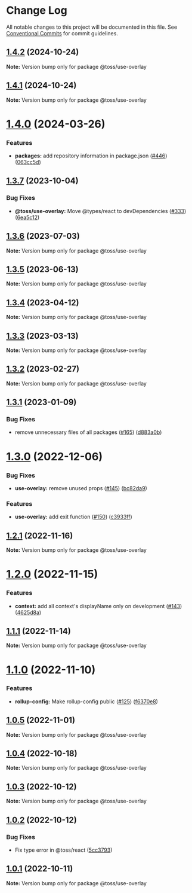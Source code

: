 # Change Log

All notable changes to this project will be documented in this file.
See [Conventional Commits](https://conventionalcommits.org) for commit guidelines.

## [1.4.2](https://github.com/toss/slash/compare/@toss/use-overlay@1.4.1...@toss/use-overlay@1.4.2) (2024-10-24)

**Note:** Version bump only for package @toss/use-overlay





## [1.4.1](https://github.com/toss/slash/compare/@toss/use-overlay@1.4.0...@toss/use-overlay@1.4.1) (2024-10-24)

**Note:** Version bump only for package @toss/use-overlay





# [1.4.0](https://github.com/toss/slash/compare/@toss/use-overlay@1.3.8...@toss/use-overlay@1.4.0) (2024-03-26)


### Features

* **packages:** add repository information in package.json ([#446](https://github.com/toss/slash/issues/446)) ([063cc5d](https://github.com/toss/slash/commit/063cc5d4699b1ba0dc20db3d2bb7dc673947500b))





## [1.3.7](https://github.com/toss/slash/compare/@toss/use-overlay@1.3.6...@toss/use-overlay@1.3.7) (2023-10-04)

### Bug Fixes

* **@toss/use-overlay:** Move @types/react to devDependencies ([#333](https://github.com/toss/slash/issues/333)) ([6ea5c12](https://github.com/toss/slash/commit/6ea5c12d642932d322286402164d5cfb99ca96aa))

## [1.3.6](https://github.com/toss/slash/compare/@toss/use-overlay@1.3.5...@toss/use-overlay@1.3.6) (2023-07-03)

**Note:** Version bump only for package @toss/use-overlay

## [1.3.5](https://github.com/toss/slash/compare/@toss/use-overlay@1.3.4...@toss/use-overlay@1.3.5) (2023-06-13)

**Note:** Version bump only for package @toss/use-overlay

## [1.3.4](https://github.com/toss/slash/compare/@toss/use-overlay@1.3.3...@toss/use-overlay@1.3.4) (2023-04-12)

**Note:** Version bump only for package @toss/use-overlay

## [1.3.3](https://github.com/toss/slash/compare/@toss/use-overlay@1.3.2...@toss/use-overlay@1.3.3) (2023-03-13)

**Note:** Version bump only for package @toss/use-overlay

## [1.3.2](https://github.com/toss/slash/compare/@toss/use-overlay@1.3.1...@toss/use-overlay@1.3.2) (2023-02-27)

**Note:** Version bump only for package @toss/use-overlay

## [1.3.1](https://github.com/toss/slash/compare/@toss/use-overlay@1.3.0...@toss/use-overlay@1.3.1) (2023-01-09)

### Bug Fixes

* remove unnecessary files of all packages ([#165](https://github.com/toss/slash/issues/165)) ([d883a0b](https://github.com/toss/slash/commit/d883a0b2aebdbc2ca39c67902cec754c63921dfe))

# [1.3.0](https://github.com/toss/slash/compare/@toss/use-overlay@1.2.1...@toss/use-overlay@1.3.0) (2022-12-06)

### Bug Fixes

* **use-overlay:** remove unused props ([#145](https://github.com/toss/slash/issues/145)) ([bc82da9](https://github.com/toss/slash/commit/bc82da9945ff96212cc8ad049d15a4e081c840e0))

### Features

* **use-overlay:** add exit function  ([#150](https://github.com/toss/slash/issues/150)) ([c3933ff](https://github.com/toss/slash/commit/c3933ff84f5eb01dd4905b3873273e66a58e0a2e))

## [1.2.1](https://github.com/toss/slash/compare/@toss/use-overlay@1.2.0...@toss/use-overlay@1.2.1) (2022-11-16)

**Note:** Version bump only for package @toss/use-overlay

# [1.2.0](https://github.com/toss/slash/compare/@toss/use-overlay@1.1.1...@toss/use-overlay@1.2.0) (2022-11-15)

### Features

* **context:** add all context's displayName only on development ([#143](https://github.com/toss/slash/issues/143)) ([4625d8a](https://github.com/toss/slash/commit/4625d8a5b0fc70a9e77a0a14e16f9d2a53a644ea))

## [1.1.1](https://github.com/toss/slash/compare/@toss/use-overlay@1.1.0...@toss/use-overlay@1.1.1) (2022-11-14)

**Note:** Version bump only for package @toss/use-overlay

# [1.1.0](https://github.com/toss/slash/compare/@toss/use-overlay@1.0.5...@toss/use-overlay@1.1.0) (2022-11-10)

### Features

* **rollup-config:** Make rollup-config public ([#125](https://github.com/toss/slash/issues/125)) ([f6370e8](https://github.com/toss/slash/commit/f6370e8c4b0fa926e923b518c26b7071ee0e53da))

## [1.0.5](https://github.com/toss/slash/compare/@toss/use-overlay@1.0.4...@toss/use-overlay@1.0.5) (2022-11-01)

**Note:** Version bump only for package @toss/use-overlay

## [1.0.4](https://github.com/toss/slash/compare/@toss/use-overlay@1.0.3...@toss/use-overlay@1.0.4) (2022-10-18)

**Note:** Version bump only for package @toss/use-overlay

## [1.0.3](https://github.com/toss/slash/compare/@toss/use-overlay@1.0.2...@toss/use-overlay@1.0.3) (2022-10-12)

**Note:** Version bump only for package @toss/use-overlay

## [1.0.2](https://github.com/toss/slash/compare/@toss/use-overlay@1.0.1...@toss/use-overlay@1.0.2) (2022-10-12)

### Bug Fixes

* Fix type error in @toss/react ([5cc3793](https://github.com/toss/slash/commit/5cc37936e8739204f32f9f50ee61570b758343f8))

## [1.0.1](https://github.com/toss/slash/compare/@toss/use-overlay@1.0.0...@toss/use-overlay@1.0.1) (2022-10-11)

**Note:** Version bump only for package @toss/use-overlay
